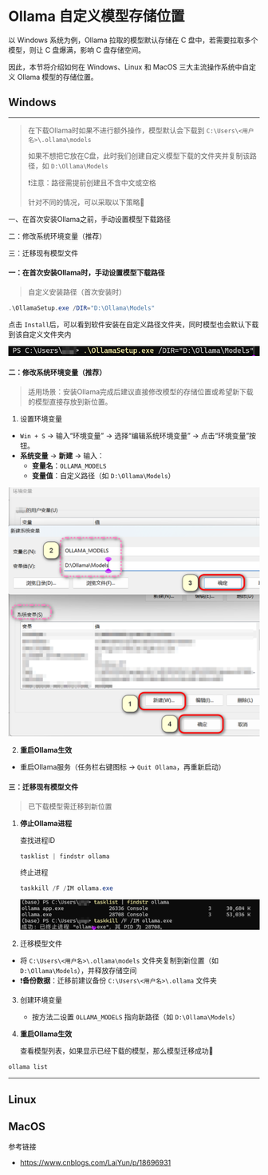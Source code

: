 # Ollama 自定义模型存储位置

以 Windows 系统为例，Ollama 拉取的模型默认存储在 C 盘中，若需要拉取多个模型，则让 C 盘爆满，影响 C 盘存储空间。

因此，本节将介绍如何在 Windows、Linux 和 MacOS 三大主流操作系统中自定义 Ollama 模型的存储位置。

## Windows

---

> 在下载Ollama时如果不进行额外操作，模型默认会下载到 `C:\Users\<用户名>\.ollama\models`
>
> 如果不想把它放在C盘，此时我们创建自定义模型下载的文件夹并复制该路径，如 `D:\Ollama\Models`
>
> ❗注意：路径需提前创建且不含中文或空格
>
> 针对不同的情况，可以采取以下策略👀

一、在首次安装Ollama之前，手动设置模型下载路径

二：修改系统环境变量（推荐）

三：迁移现有模型文件

#### **一：在首次安装Ollama时，手动设置模型下载路径**

> 自定义安装路径（首次安装时）

```powershell
.\OllamaSetup.exe /DIR="D:\Ollama\Models"
```

点击 `Install`后，可以看到软件安装在自定义路径文件夹，同时模型也会默认下载到该自定义文件夹内

![安装设置](../images/C3-2-1.png)

#### **二：修改系统环境变量（推荐）**

> 适用场景：安装Ollama完成后建议直接修改模型的存储位置或希望新下载的模型直接存放到新位置。

1. 设置环境变量

- `Win + S` → 输入“环境变量” → 选择“编辑系统环境变量” → 点击“环境变量”按钮。
- **系统变量** → **新建** → 输入：
  - **变量名**：`OLLAMA_MODELS`
  - **变量值**：自定义路径（如 `D:\Ollama\Models`）

![img](../images/C3-2-2.png)

2. **重启Ollama生效**

- 重启Ollama服务（任务栏右键图标 → `Quit Ollama`，再重新启动）

#### **三：迁移现有模型文件**

> 已下载模型需迁移到新位置

1. **停止Ollama进程**

   查找进程ID

   ```powershell
   tasklist | findstr ollama
   ```

   终止进程

   ```powershell
   taskkill /F /IM ollama.exe
   ```

   ![img](../images/C3-2-3.png)
2. 迁移模型文件

- 将 `C:\Users\<用户名>\.ollama\models` 文件夹复制到新位置（如 `D:\Ollama\Models`），并释放存储空间
- ❗**备份数据**：迁移前建议备份 `C:\Users\<用户名>\.ollama` 文件夹

3. 创建环境变量

   - 按方法二设置 `OLLAMA_MODELS` 指向新路径（如 `D:\Ollama\Models`）
4. **重启Ollama生效**

   查看模型列表，如果显示已经下载的模型，那么模型迁移成功🎉

```powershell
ollama list
```

---

## Linux

## MacOS

参考链接

- https://www.cnblogs.com/LaiYun/p/18696931
